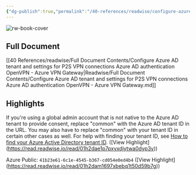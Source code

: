 ```yaml
---
{"dg-publish":true,"permalink":"/40-references/readwise/configure-azure-ad-tenant-and-settings-for-p2-s-vpn-connections-azure-ad-authentication-open-vpn-azure-vpn-gateway/","tags":["rw/articles"]}
---
```


![rw-book-cover](https://learn.microsoft.com/en-us/media/logos/logo-ms-social.png)

## Full Document
[[40 References/readwise/Full Document Contents/Configure Azure AD tenant and settings for P2S VPN connections Azure AD authentication OpenVPN - Azure VPN Gateway\|Readwise/Full Document Contents/Configure Azure AD tenant and settings for P2S VPN connections Azure AD authentication OpenVPN - Azure VPN Gateway.md]]

## Highlights
If you're using a global admin account that is not native to the Azure AD tenant to provide consent, replace "common" with the Azure AD tenant ID in the URL. You may also have to replace "common" with your tenant ID in certain other cases as well. For help with finding your tenant ID, see [How to find your Azure Active Directory tenant ID](https://learn.microsoft.com/en-us/azure/vpn-gateway/openvpn-azure-ad-tenant/../active-directory/fundamentals/active-directory-how-to-find-tenant). ([View Highlight] (https://read.readwise.io/read/01h2dae1p7pxyxdjytwa0dyp3v))


Azure Public: `41b23e61-6c1e-4545-b367-cd054e0ed4b4` ([View Highlight] (https://read.readwise.io/read/01h2dam1697xbebq1t50d59b7g))


